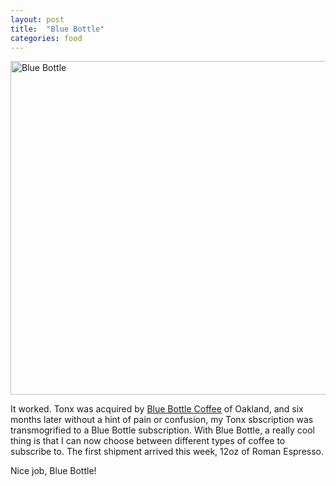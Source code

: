 ```yaml
---
layout: post
title:  "Blue Bottle"
categories: food
---
```

<a href="https://www.flickr.com/photos/41695401@N00/15318468009" title="Blue Bottle by Rob Enns, on Flickr"><img src="https://farm4.staticflickr.com/3942/15318468009_aa9e4bb052_c.jpg" width="800" height="534" alt="Blue Bottle"></a>

It worked. Tonx was acquired by [Blue Bottle Coffee](http://www.bluebottlecoffee.com) of Oakland, and six months later without a hint of pain or confusion, my Tonx sbscription was transmogrified to a Blue Bottle subscription. With Blue Bottle, a really cool thing is that I can now choose between different types of coffee to subscribe to. The first shipment arrived this week, 12oz of Roman Espresso.

Nice job, Blue Bottle!
